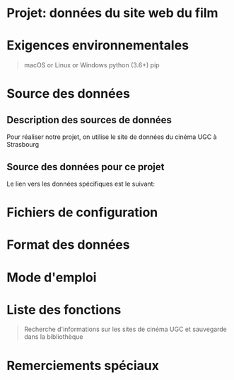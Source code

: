 # Projet: données du site web du film

# Exigences environnementales
> macOS or Linux or Windows
> python (3.6+)
> pip

# Source des données
## Description des sources de données 
Pour réaliser notre projet, on utilise le site de données du cinéma UGC à Strasbourg
## Source des données pour ce projet
Le lien vers les données spécifiques est le suivant:

# Fichiers de configuration

# Format des données 

# Mode d'emploi

# Liste des fonctions
> Recherche d'informations sur les sites de cinéma UGC et sauvegarde dans la bibliothèque

# Remerciements spéciaux
